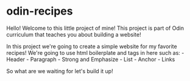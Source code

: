 # odin-recipes

Hello! Welcome to this little project of mine!
This project is part of Odin curriculum that teaches you about building a website!

In this project we're going to create a simple website for my favorite recipes!
We're going to use html boilerplate and tags in here such as:
    - Header
    - Paragraph
    - Strong and Emphasize
    - List
    - Anchor
    - Links

So what are we waiting for let's build it up!
